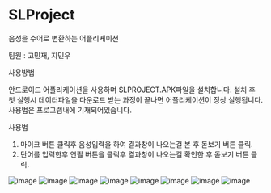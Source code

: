 # SLProject
음성을 수어로 변환하는 어플리케이션

팀원 : 고민재, 지민우

사용방법

안드로이드 어플리케이션을 사용하며
SLPROJECT.APK파일을 설치합니다.
설치 후 첫 실행시 데이터파일을 다운로드 받는 과정이 끝나면 어플리케이션이 정상 실행됩니다.
사용법은 프로그램내에 기재되어있습니다. 

사용법 

1. 마이크 버튼 클릭후 음성입력을 하여 결과창이 나오는걸 본 후 돋보기 버튼 클릭.
2. 단어를 입력한후 연필 버튼을 클릭후 결과창이 나오는걸 확인한 후 돋보기 버튼 클릭.

![image](https://user-images.githubusercontent.com/40710664/89848766-ee376400-dbc1-11ea-8f2a-f4f5493321c7.png)
![image](https://user-images.githubusercontent.com/40710664/89848686-be885c00-dbc1-11ea-8ab4-1dbf64fd4cec.png)
![image](https://user-images.githubusercontent.com/40710664/89848689-c0eab600-dbc1-11ea-9be1-9ed9c7f8be2c.png)
![image](https://user-images.githubusercontent.com/40710664/89848692-c21be300-dbc1-11ea-8aaa-d152928e61e9.png)
![image](https://user-images.githubusercontent.com/40710664/89848697-c34d1000-dbc1-11ea-9243-6d9cde5ca085.png)
![image](https://user-images.githubusercontent.com/40710664/89848707-c6e09700-dbc1-11ea-8517-a1b662315330.png)
![image](https://user-images.githubusercontent.com/40710664/89848709-c811c400-dbc1-11ea-953b-ccc19f21132b.png)
![image](https://user-images.githubusercontent.com/40710664/89848715-c9db8780-dbc1-11ea-9842-a2a37111666f.png)
